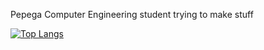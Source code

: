 Pepega Computer Engineering student trying to make stuff

[![Top Langs](https://github-readme-stats.vercel.app/api/top-langs/?username=frogoman&layout=compact)](https://github.com/anuraghazra/github-readme-stats)

